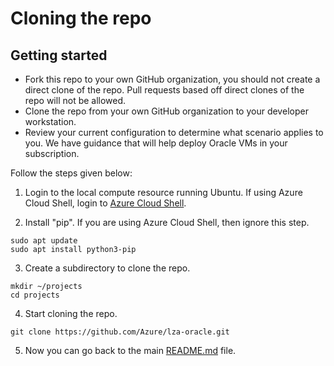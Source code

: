 # Cloning the repo

## Getting started

- Fork this repo to your own GitHub organization, you should not create a direct clone of the repo. Pull requests based off direct clones of the repo will not be allowed.
- Clone the repo from your own GitHub organization to your developer workstation.
- Review your current configuration to determine what scenario applies to you. We have guidance that will help deploy Oracle VMs in your subscription.


Follow the steps given below:

1. Login to the local compute resource running Ubuntu. If using Azure Cloud Shell, login to  [Azure Cloud Shell](https://shell.azure.com).

2. Install "pip". If you are using Azure Cloud Shell, then ignore this step.
```
sudo apt update
sudo apt install python3-pip
```

3. Create a subdirectory to clone the repo.
```
mkdir ~/projects
cd projects
```

4. Start cloning the repo.
```
git clone https://github.com/Azure/lza-oracle.git
```

5. Now you can go back to the main [README.md](../../README.md#step-by-step-instructions) file.

